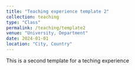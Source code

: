 ```yaml
---
title: "Teaching experience template 2"
collection: teaching
type: "Class"
permalink: /teaching/template2
venue: "University, Department"
date: 2024-01-01
location: "City, Country"
---
```


This is a second template for a teching experience